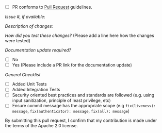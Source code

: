 - [ ] PR conforms to [Pull Request](https://github.com/aws-amplify/amplify-ui-android/blob/main/CONTRIBUTING.md#contributing-via-pull-requests) guidelines.

*Issue #, if available:*

*Description of changes:*

*How did you test these changes?*
(Please add a line here how the changes were tested)

*Documentation update required?*
- [ ] No
- [ ] Yes (Please include a PR link for the documentation update)

*General Checklist*
- [ ] Added Unit Tests
- [ ] Added Integration Tests
- [ ] Security oriented best practices and standards are followed (e.g. using input sanitization, principle of least privilege, etc)
- [ ] Ensure commit message has the appropriate scope (e.g `fix(liveness): message`, `fix(authenticator): message`, `fix(all): message`)

By submitting this pull request, I confirm that my contribution is made under the terms of the Apache 2.0 license.
